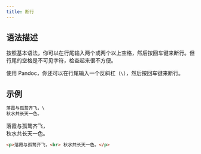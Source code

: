 ```yaml
---
title: 断行
---
```


## 语法描述

按照基本语法，你可以在行尾输入两个或两个以上空格，然后按回车键来断行。但行尾的空格是不可见字符，检查起来很不方便。

使用 Pandoc，你还可以在行尾输入一个反斜杠（`\`），然后按回车键来断行。

## 示例

```markdown
落霞与孤鹜齐飞，\
秋水共长天一色。
```

<div class="exmp">
  <div class="exmp-container">
    <p>落霞与孤鹜齐飞，<br> 秋水共长天一色。</p>
  </div>
</div>

```html
<p>落霞与孤鹜齐飞，<br> 秋水共长天一色。</p>
```